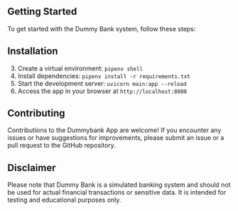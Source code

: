 
## Getting Started

To get started with the Dummy Bank system, follow these steps:

## Installation
3. Create a virtual environment: `pipenv shell`
5. Install dependencies: `pipenv install -r requirements.txt`
7. Start the development server: `uvicorn main:app --reload`
8. Access the app in your browser at `http://localhost:8000`

## Contributing
Contributions to the Dummybank App are welcome! If you encounter any issues or have suggestions for improvements, please submit an issue or a pull request to the GitHub repository.


## Disclaimer

Please note that Dummy Bank is a simulated banking system and should not be used for actual financial transactions or sensitive data. It is intended for testing and educational purposes only.

